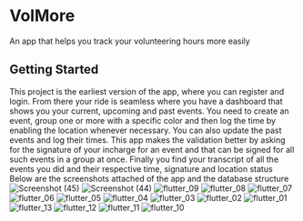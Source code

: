 # VolMore

An app that helps you track your volunteering hours more easily

## Getting Started

This project is the earliest version of the app, where you can register and login. From there your ride is seamless where you have a dashboard that shows you your current, upcoming and past events. You need to create an event, group one or more with a specific color and then log the time by enabling the location whenever necessary.
You can also update the past events and log their times.
This app makes the validation better by asking for the signature of your incharge for an event and that can be signed for all such events in a group at once.
Finally you find your transcript of all the events you did and their respective time, signature and location status
Below are the screenshots attached of the app and the database structure
![Screenshot (45)](https://github.com/SuprithaRao1302/volmore/assets/160227484/8ebeae33-0d47-4c4f-8d74-21a7529f3fc0)
![Screenshot (44)](https://github.com/SuprithaRao1302/volmore/assets/160227484/0f9a33f7-04a0-441d-b4c3-ea4bf02dfb96)
![flutter_09](https://github.com/SuprithaRao1302/volmore/assets/160227484/a1de3db3-27c9-43bc-97b6-e30b71c21a03)
![flutter_08](https://github.com/SuprithaRao1302/volmore/assets/160227484/81df8803-6d8c-4db7-9377-b3a242132686)
![flutter_07](https://github.com/SuprithaRao1302/volmore/assets/160227484/c1ad6d95-ede1-4af9-8c26-c19060f3b037)
![flutter_06](https://github.com/SuprithaRao1302/volmore/assets/160227484/0cd6176e-d4a9-4a54-88d6-405aa473a7b4)
![flutter_05](https://github.com/SuprithaRao1302/volmore/assets/160227484/1109880d-4068-4277-af8b-31fcb83660da)
![flutter_04](https://github.com/SuprithaRao1302/volmore/assets/160227484/dabb675b-1d92-4ffb-b192-26d3315c2f49)
![flutter_03](https://github.com/SuprithaRao1302/volmore/assets/160227484/cb3bea6e-6bd9-488a-81bc-6247448adbb2)
![flutter_02](https://github.com/SuprithaRao1302/volmore/assets/160227484/ddee6fad-028c-4848-b931-a3ec37dbd995)
![flutter_01](https://github.com/SuprithaRao1302/volmore/assets/160227484/f4531e7b-e60b-4600-8238-88ad0d42824c)
![flutter_13](https://github.com/SuprithaRao1302/volmore/assets/160227484/003311d1-fe23-4d14-95a0-c76b721dc22e)
![flutter_12](https://github.com/SuprithaRao1302/volmore/assets/160227484/fdef0aa9-4900-4be7-b92c-363a86083133)
![flutter_11](https://github.com/SuprithaRao1302/volmore/assets/160227484/04d2bddb-b145-4793-a704-9bb7c6e3dc1f)
![flutter_10](https://github.com/SuprithaRao1302/volmore/assets/160227484/269b6cce-3ae1-408e-aa62-f943157d3aae)
